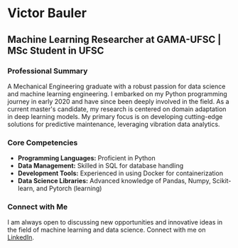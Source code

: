 # Victor Bauler

## Machine Learning Researcher at GAMA-UFSC | MSc Student in UFSC

### Professional Summary
A Mechanical Engineering graduate with a robust passion for data science and machine learning engineering. I embarked on my Python programming journey in early 2020 and have since been deeply involved in the field. As a current master's candidate, my research is centered on domain adaptation in deep learning models. My primary focus is on developing cutting-edge solutions for predictive maintenance, leveraging vibration data analytics.

### Core Competencies
- **Programming Languages:** Proficient in Python
- **Data Management:** Skilled in SQL for database handling
- **Development Tools:** Experienced in using Docker for containerization
- **Data Science Libraries:** Advanced knowledge of Pandas, Numpy, Scikit-learn, and Pytorch (learning)

### Connect with Me
I am always open to discussing new opportunities and innovative ideas in the field of machine learning and data science. Connect with me on [LinkedIn](https://www.linkedin.com/in/victor-bauler/).

